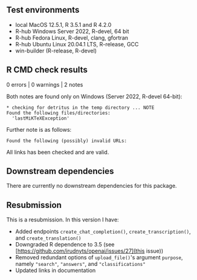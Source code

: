 ## Test environments

* local MacOS 12.5.1, R 3.5.1 and R 4.2.0
* R-hub Windows Server 2022, R-devel, 64 bit
* R-hub Fedora Linux, R-devel, clang, gfortran
* R-hub Ubuntu Linux 20.04.1 LTS, R-release, GCC
* win-builder (R-release, R-devel)

## R CMD check results

0 errors | 0 warnings | 2 notes

Both notes are found only on Windows (Server 2022, R-devel 64-bit):

```
* checking for detritus in the temp directory ... NOTE
Found the following files/directories:
  'lastMiKTeXException'
```

Further note is as follows:

```
Found the following (possibly) invalid URLs:
```

All links has been checked and are valid.

## Downstream dependencies

There are currently no downstream dependencies for this package.

## Resubmission

This is a resubmission. In this version I have:

* Added endpoints `create_chat_completion()`, `create_transcription()`, and `create_translation()`
* Downgraded R dependence to 3.5 (see [https://github.com/irudnyts/openai/issues/27](this issue))
* Removed redundant options of `upload_file()`'s argument `purpose`, namely `"search"`, `"answers"`, and `"classifications"`
* Updated links in documentation
